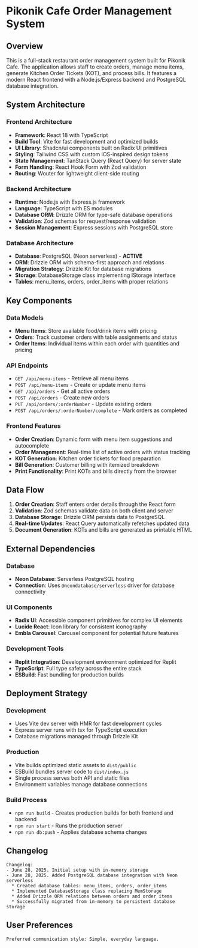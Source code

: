 # Pikonik Cafe Order Management System

## Overview

This is a full-stack restaurant order management system built for Pikonik Cafe. The application allows staff to create orders, manage menu items, generate Kitchen Order Tickets (KOT), and process bills. It features a modern React frontend with a Node.js/Express backend and PostgreSQL database integration.

## System Architecture

### Frontend Architecture
- **Framework**: React 18 with TypeScript
- **Build Tool**: Vite for fast development and optimized builds
- **UI Library**: Shadcn/ui components built on Radix UI primitives
- **Styling**: Tailwind CSS with custom iOS-inspired design tokens
- **State Management**: TanStack Query (React Query) for server state
- **Form Handling**: React Hook Form with Zod validation
- **Routing**: Wouter for lightweight client-side routing

### Backend Architecture
- **Runtime**: Node.js with Express.js framework
- **Language**: TypeScript with ES modules
- **Database ORM**: Drizzle ORM for type-safe database operations
- **Validation**: Zod schemas for request/response validation
- **Session Management**: Express sessions with PostgreSQL store

### Database Architecture
- **Database**: PostgreSQL (Neon serverless) - **ACTIVE**
- **ORM**: Drizzle ORM with schema-first approach and relations
- **Migration Strategy**: Drizzle Kit for database migrations
- **Storage**: DatabaseStorage class implementing IStorage interface
- **Tables**: menu_items, orders, order_items with proper relations

## Key Components

### Data Models
- **Menu Items**: Store available food/drink items with pricing
- **Orders**: Track customer orders with table assignments and status
- **Order Items**: Individual items within each order with quantities and pricing

### API Endpoints
- `GET /api/menu-items` - Retrieve all menu items
- `POST /api/menu-items` - Create or update menu items
- `GET /api/orders` - Get all active orders
- `POST /api/orders` - Create new orders
- `PUT /api/orders/:orderNumber` - Update existing orders
- `POST /api/orders/:orderNumber/complete` - Mark orders as completed

### Frontend Features
- **Order Creation**: Dynamic form with menu item suggestions and autocomplete
- **Order Management**: Real-time list of active orders with status tracking
- **KOT Generation**: Kitchen order tickets for food preparation
- **Bill Generation**: Customer billing with itemized breakdown
- **Print Functionality**: Print KOTs and bills directly from the browser

## Data Flow

1. **Order Creation**: Staff enters order details through the React form
2. **Validation**: Zod schemas validate data on both client and server
3. **Database Storage**: Drizzle ORM persists data to PostgreSQL
4. **Real-time Updates**: React Query automatically refetches updated data
5. **Document Generation**: KOTs and bills are generated as printable HTML

## External Dependencies

### Database
- **Neon Database**: Serverless PostgreSQL hosting
- **Connection**: Uses `@neondatabase/serverless` driver for database connectivity

### UI Components
- **Radix UI**: Accessible component primitives for complex UI elements
- **Lucide React**: Icon library for consistent iconography
- **Embla Carousel**: Carousel component for potential future features

### Development Tools
- **Replit Integration**: Development environment optimized for Replit
- **TypeScript**: Full type safety across the entire stack
- **ESBuild**: Fast bundling for production builds

## Deployment Strategy

### Development
- Uses Vite dev server with HMR for fast development cycles
- Express server runs with tsx for TypeScript execution
- Database migrations managed through Drizzle Kit

### Production
- Vite builds optimized static assets to `dist/public`
- ESBuild bundles server code to `dist/index.js`
- Single process serves both API and static files
- Environment variables manage database connections

### Build Process
- `npm run build` - Creates production builds for both frontend and backend
- `npm run start` - Runs the production server
- `npm run db:push` - Applies database schema changes

## Changelog

```
Changelog:
- June 28, 2025. Initial setup with in-memory storage
- June 28, 2025. Added PostgreSQL database integration with Neon serverless
  * Created database tables: menu_items, orders, order_items
  * Implemented DatabaseStorage class replacing MemStorage
  * Added Drizzle ORM relations between orders and order items
  * Successfully migrated from in-memory to persistent database storage
```

## User Preferences

```
Preferred communication style: Simple, everyday language.
```